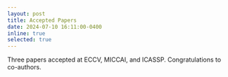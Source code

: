 ```yaml
---
layout: post
title: Accepted Papers
date: 2024-07-10 16:11:00-0400
inline: true
selected: true
---
```


Three papers accepted at ECCV, MICCAI, and ICASSP. Congratulations to co-authors. 

